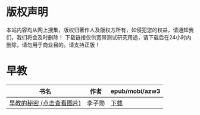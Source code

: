 # 版权声明

本站内容均从网上搜集，版权归著作人及版权方所有，如侵犯您的权益，请通知我们，我们将会及时删除！ 下载链接仅供宽带测试研究用途，请下载后在24小时内删除，请勿用于商业目的。请支持正版！

# 早教

| 书名 | 作者 | epub/mobi/azw3 |
| --- | --- | --- |
| [早教的秘密 (点击查看图片)](https://www.dushupai.com/attachment/2024/06/01/51b7a6f639bebdaf.jpg) | 李子勋 | [下载](https://url89.ctfile.com/f/31084289-1357006603-2c7afe?p=8866) |

